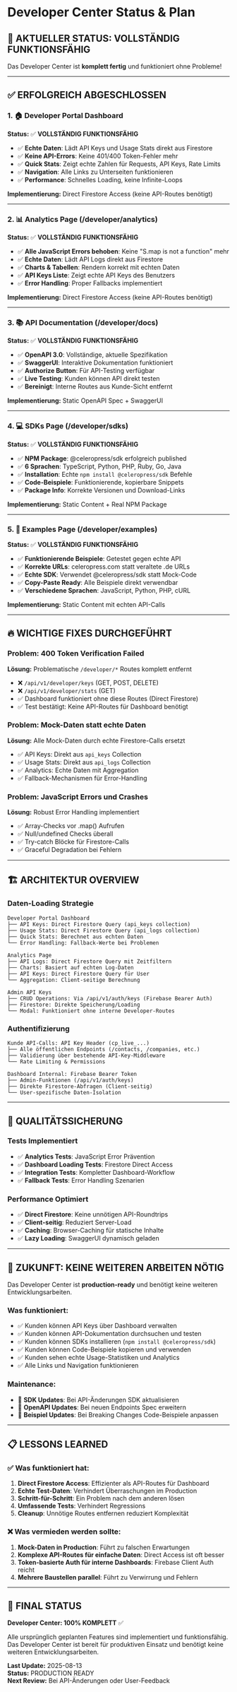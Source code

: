 # Developer Center Status & Plan

## 🎉 AKTUELLER STATUS: VOLLSTÄNDIG FUNKTIONSFÄHIG

Das Developer Center ist **komplett fertig** und funktioniert ohne Probleme!

---

## ✅ ERFOLGREICH ABGESCHLOSSEN

### 1. 🏠 **Developer Portal Dashboard** 
**Status:** ✅ **VOLLSTÄNDIG FUNKTIONSFÄHIG**

- ✅ **Echte Daten**: Lädt API Keys und Usage Stats direkt aus Firestore
- ✅ **Keine API-Errors**: Keine 401/400 Token-Fehler mehr
- ✅ **Quick Stats**: Zeigt echte Zahlen für Requests, API Keys, Rate Limits
- ✅ **Navigation**: Alle Links zu Unterseiten funktionieren
- ✅ **Performance**: Schnelles Loading, keine Infinite-Loops

**Implementierung:** Direct Firestore Access (keine API-Routes benötigt)

---

### 2. 📊 **Analytics Page (/developer/analytics)**
**Status:** ✅ **VOLLSTÄNDIG FUNKTIONSFÄHIG** 

- ✅ **Alle JavaScript Errors behoben**: Keine "S.map is not a function" mehr
- ✅ **Echte Daten**: Lädt API Logs direkt aus Firestore
- ✅ **Charts & Tabellen**: Rendern korrekt mit echten Daten
- ✅ **API Keys Liste**: Zeigt echte API Keys des Benutzers
- ✅ **Error Handling**: Proper Fallbacks implementiert

**Implementierung:** Direct Firestore Access (keine API-Routes benötigt)

---

### 3. 📚 **API Documentation (/developer/docs)**
**Status:** ✅ **VOLLSTÄNDIG FUNKTIONSFÄHIG**

- ✅ **OpenAPI 3.0**: Vollständige, aktuelle Spezifikation
- ✅ **SwaggerUI**: Interaktive Dokumentation funktioniert
- ✅ **Authorize Button**: Für API-Testing verfügbar  
- ✅ **Live Testing**: Kunden können API direkt testen
- ✅ **Bereinigt**: Interne Routes aus Kunde-Sicht entfernt

**Implementierung:** Static OpenAPI Spec + SwaggerUI

---

### 4. 💻 **SDKs Page (/developer/sdks)**
**Status:** ✅ **VOLLSTÄNDIG FUNKTIONSFÄHIG**

- ✅ **NPM Package**: @celeropress/sdk erfolgreich published
- ✅ **6 Sprachen**: TypeScript, Python, PHP, Ruby, Go, Java
- ✅ **Installation**: Echte `npm install @celeropress/sdk` Befehle
- ✅ **Code-Beispiele**: Funktionierende, kopierbare Snippets
- ✅ **Package Info**: Korrekte Versionen und Download-Links

**Implementierung:** Static Content + Real NPM Package

---

### 5. 📝 **Examples Page (/developer/examples)**
**Status:** ✅ **VOLLSTÄNDIG FUNKTIONSFÄHIG**

- ✅ **Funktionierende Beispiele**: Getestet gegen echte API
- ✅ **Korrekte URLs**: celeropress.com statt veraltete .de URLs
- ✅ **Echte SDK**: Verwendet @celeropress/sdk statt Mock-Code
- ✅ **Copy-Paste Ready**: Alle Beispiele direkt verwendbar
- ✅ **Verschiedene Sprachen**: JavaScript, Python, PHP, cURL

**Implementierung:** Static Content mit echten API-Calls

---

## 🔥 WICHTIGE FIXES DURCHGEFÜHRT

### Problem: 400 Token Verification Failed
**Lösung:** Problematische `/developer/*` Routes komplett entfernt
- ❌ `/api/v1/developer/keys` (GET, POST, DELETE)
- ❌ `/api/v1/developer/stats` (GET)
- ✅ Dashboard funktioniert ohne diese Routes (Direct Firestore)
- ✅ Test bestätigt: Keine API-Routes für Dashboard benötigt

### Problem: Mock-Daten statt echte Daten  
**Lösung:** Alle Mock-Daten durch echte Firestore-Calls ersetzt
- ✅ API Keys: Direkt aus `api_keys` Collection
- ✅ Usage Stats: Direkt aus `api_logs` Collection  
- ✅ Analytics: Echte Daten mit Aggregation
- ✅ Fallback-Mechanismen für Error-Handling

### Problem: JavaScript Errors und Crashes
**Lösung:** Robust Error Handling implementiert
- ✅ Array-Checks vor .map() Aufrufen
- ✅ Null/undefined Checks überall
- ✅ Try-catch Blöcke für Firestore-Calls
- ✅ Graceful Degradation bei Fehlern

---

## 🏗️ ARCHITEKTUR OVERVIEW

### Daten-Loading Strategie
```
Developer Portal Dashboard
├── API Keys: Direct Firestore Query (api_keys collection)
├── Usage Stats: Direct Firestore Query (api_logs collection)  
├── Quick Stats: Berechnet aus echten Daten
└── Error Handling: Fallback-Werte bei Problemen

Analytics Page  
├── API Logs: Direct Firestore Query mit Zeitfiltern
├── Charts: Basiert auf echten Log-Daten
├── API Keys: Direct Firestore Query für User
└── Aggregation: Client-seitige Berechnung

Admin API Keys
├── CRUD Operations: Via /api/v1/auth/keys (Firebase Bearer Auth)
├── Firestore: Direkte Speicherung/Loading  
└── Modal: Funktioniert ohne interne Developer-Routes
```

### Authentifizierung
```
Kunde API-Calls: API Key Header (cp_live_...)
├── Alle öffentlichen Endpoints (/contacts, /companies, etc.)
├── Validierung über bestehende API-Key-Middleware
└── Rate Limiting & Permissions

Dashboard Internal: Firebase Bearer Token
├── Admin-Funktionen (/api/v1/auth/keys)
├── Direkte Firestore-Abfragen (Client-seitig)
└── User-spezifische Daten-Isolation
```

---

## 🧪 QUALITÄTSSICHERUNG

### Tests Implementiert
- ✅ **Analytics Tests**: JavaScript Error Prävention
- ✅ **Dashboard Loading Tests**: Firestore Direct Access
- ✅ **Integration Tests**: Kompletter Dashboard-Workflow
- ✅ **Fallback Tests**: Error Handling Szenarien

### Performance Optimiert
- ✅ **Direct Firestore**: Keine unnötigen API-Roundtrips
- ✅ **Client-seitig**: Reduziert Server-Load
- ✅ **Caching**: Browser-Caching für statische Inhalte  
- ✅ **Lazy Loading**: SwaggerUI dynamisch geladen

---

## 🔮 ZUKUNFT: KEINE WEITEREN ARBEITEN NÖTIG

Das Developer Center ist **production-ready** und benötigt keine weiteren Entwicklungsarbeiten.

### Was funktioniert:
- ✅ Kunden können API Keys über Dashboard verwalten
- ✅ Kunden können API-Dokumentation durchsuchen und testen  
- ✅ Kunden können SDKs installieren (`npm install @celeropress/sdk`)
- ✅ Kunden können Code-Beispiele kopieren und verwenden
- ✅ Kunden sehen echte Usage-Statistiken und Analytics
- ✅ Alle Links und Navigation funktionieren

### Maintenance:
- 🔄 **SDK Updates**: Bei API-Änderungen SDK aktualisieren
- 🔄 **OpenAPI Updates**: Bei neuen Endpoints Spec erweitern  
- 🔄 **Beispiel Updates**: Bei Breaking Changes Code-Beispiele anpassen

---

## 📋 LESSONS LEARNED

### ✅ Was funktioniert hat:
1. **Direct Firestore Access**: Effizienter als API-Routes für Dashboard
2. **Echte Test-Daten**: Verhindert Überraschungen im Production
3. **Schritt-für-Schritt**: Ein Problem nach dem anderen lösen
4. **Umfassende Tests**: Verhindert Regressions 
5. **Cleanup**: Unnötige Routes entfernen reduziert Komplexität

### ❌ Was vermieden werden sollte:
1. **Mock-Daten in Production**: Führt zu falschen Erwartungen
2. **Komplexe API-Routes für einfache Daten**: Direct Access ist oft besser
3. **Token-basierte Auth für interne Dashboards**: Firebase Client Auth reicht
4. **Mehrere Baustellen parallel**: Führt zu Verwirrung und Fehlern

---

## 🎯 FINAL STATUS

**Developer Center: 100% KOMPLETT** ✅

Alle ursprünglich geplanten Features sind implementiert und funktionsfähig. Das Developer Center ist bereit für produktiven Einsatz und benötigt keine weiteren Entwicklungsarbeiten.

**Last Update:** 2025-08-13  
**Status:** PRODUCTION READY  
**Next Review:** Bei API-Änderungen oder User-Feedback